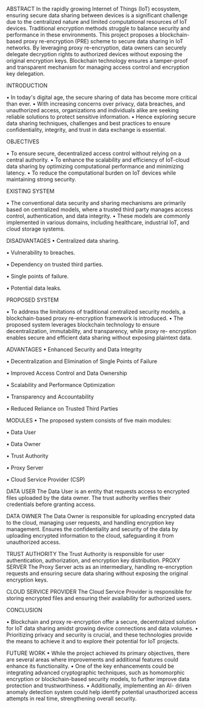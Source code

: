 ABSTRACT
In the rapidly growing Internet of Things (IoT) ecosystem, ensuring secure data sharing between devices is a significant challenge due to the centralized nature and limited computational resources of IoT devices. Traditional encryption methods struggle to balance security and performance in these environments. This project proposes a blockchain-based proxy re-encryption (PRE) scheme to secure data sharing in IoT networks. By leveraging proxy re-encryption, data owners can securely delegate decryption rights to authorized devices without exposing the original encryption keys. Blockchain technology ensures a tamper-proof and transparent mechanism for managing access control and encryption key delegation.
 
INTRODUCTION

•	In today's digital age, the secure sharing of data has become more critical than ever.
•	With increasing concerns over privacy, data breaches, and unauthorized access, organizations and individuals alike are seeking reliable solutions to protect sensitive information.
•	Hence exploring secure data sharing techniques, challenges and best practices to ensure confidentiality, integrity, and trust in data exchange is essential.
 
OBJECTIVES

•	To ensure secure, decentralized access control without relying on a central authority.
•	To enhance the scalability and efficiency of IoT-cloud data sharing by optimizing computational performance and minimizing latency.
•	To reduce the computational burden on IoT devices while maintaining strong security.
 
EXISTING SYSTEM

•	The conventional data security and sharing mechanisms are primarily based on centralized models, where a trusted third party manages access control, authentication, and data integrity.
•	These models are commonly implemented in various domains, including healthcare, industrial IoT, and cloud storage systems.
 
DISADVANTAGES
•	Centralized data sharing.

•	Vulnerability to breaches.

•	Dependency on trusted third parties.

•	Single points of failure.

•	Potential data leaks.
 
PROPOSED SYSTEM

•	To address the limitations of traditional centralized security models, a blockchain-based proxy re-encryption framework is introduced.
•	The proposed system leverages blockchain technology to ensure decentralization, immutability, and transparency, while proxy re- encryption enables secure and efficient data sharing without exposing plaintext data.
 
ADVANTAGES
•	Enhanced Security and Data Integrity

•	Decentralization and Elimination of Single Points of Failure

•	Improved Access Control and Data Ownership

•	Scalability and Performance Optimization

•	Transparency and Accountability

•	Reduced Reliance on Trusted Third Parties
 

 
MODULES
•	The proposed system consists of five main modules:

•	Data User

•	Data Owner

•	Trust Authority

•	Proxy Server

•	Cloud Service Provider (CSP)
 
DATA USER
The Data User is an entity that requests access to encrypted files uploaded by the data owner. The trust authority verifies their credentials before granting access.
 
DATA OWNER
The Data Owner is responsible for uploading encrypted data to the cloud, managing user requests, and handling encryption key management. Ensures the confidentiality and security of the data by uploading encrypted information to the cloud, safeguarding it from unauthorized access.
 
TRUST AUTHORITY
The	Trust	Authority	is	responsible	for	user	authentication, authorization, and encryption key distribution.
PROXY SERVER
The Proxy Server acts as an intermediary, handling re-encryption requests and ensuring secure data sharing without exposing the original encryption keys.

CLOUD SERVICE PROVIDER
The Cloud Service Provider is responsible for storing encrypted files and ensuring their availability for authorized users.

CONCLUSION

•	Blockchain and proxy re-encryption offer a secure, decentralized solution for IoT data sharing amidst growing device connections and data volumes.
•	Prioritizing privacy and security is crucial, and these technologies provide the means to achieve it and to explore their potential for IoT projects.
 
FUTURE WORK
•	While the project achieved its primary objectives, there are several areas where improvements and additional features could enhance its functionality.
•	One of the key enhancements could be integrating advanced cryptographic techniques, such as homomorphic encryption or blockchain-based security models, to further improve data protection and trustworthiness.
•	Additionally, implementing an AI- driven anomaly detection system could help identify potential unauthorized access attempts in real time, strengthening overall security.
